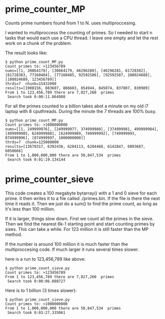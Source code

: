 # prime_counter_MP
Counts prime numbers found from 1 to N.  uses multiproccesing. 

I wanted to multiproccess the counting of primes.  So I needed to start n tasks that would each use a CPU thread.  I leave one empty and let the rest work on a chunk of the problem.  

The result looks like: 
```
$ python prime_count_MP.py 
Count primes to: >123456789 
nums=[[1, 30864178], [30864179, 46296280], [46296281, 61728382], [61728383, 77160484], [77160485, 92592586], [92592587, 108024688], [108024689, 123456789]] 
thrds=7  chunk=15432098 
results=[1908156, 883607, 866683, 854944, 845074, 837807, 830989]
From 1 to 123,456,789 there are 7,027,260  primes
 Search took 0:00:11.864988 
```
For all the primes counted to a billion takes abot a minute on my old i7 laptop with 8 cputhreads. During the minute the 7 threads are 100% busy. 

```
$ python prime_count_MP.py 
Count primes to: >1000000000
nums=[[1, 249999976], [249999977, 374999980], [374999981, 499999984], [499999985, 624999988], [624999989, 749999992], [749999993, 874999996], [874999997, 1000000000]] 
thrds=7  chunk=125000000 
results=[13679317, 6392436, 6284113, 6204468, 6142847, 6093687, 6050666]
From 1 to 1,000,000,000 there are 50,847,534  primes
 Search took 0:01:19.134144 
```
# prime_counter_sieve

This code creates a 100 megabyte bytarray() with a 1 and 0 sieve for each prime.  it then writes it to a file called ./primes.bin.  If the file is there the next time it reads it.  Then we just do a sum() to find the prime count, as long as it's less than 100 million.  

If it is larger, things slow down.  First we count all the primes in the sieve.  Then we find the nearest 6k-1 starting point and start counting primes by sixes.  This can take a while.  For 123 million it is still faster than the MP method. 

If the number is around 100 million it is much faster than the multiproccesing code.  If much larger it runs several times slower. 

here is a run to 123,456,789 like above:
```
$ python prime_count_sieve.py 
Count primes to: >123456789
From 1 to 123,456,789 there are 7,027,260  primes
 Search took 0:00:06.088727 
```
Here is to 1 billion (3 times slower):
```
$ python prime_count_sieve.py 
Count primes to: >1000000000
From 1 to 1,000,000,000 there are 50,847,534  primes
 Search took 0:03:27.335061
```

